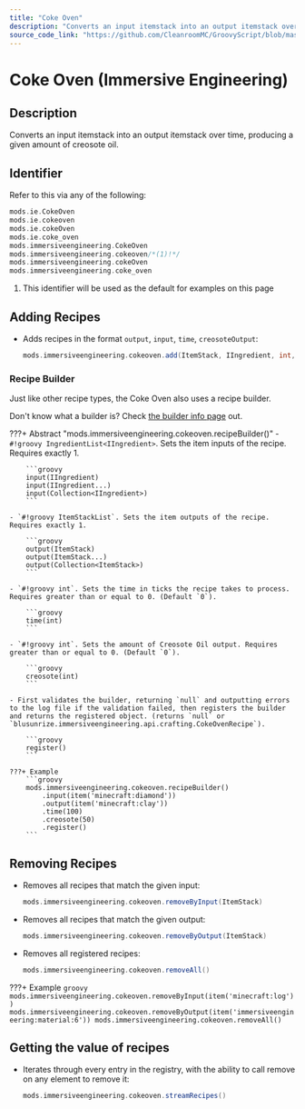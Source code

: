 ```yaml
---
title: "Coke Oven"
description: "Converts an input itemstack into an output itemstack over time, producing a given amount of creosote oil."
source_code_link: "https://github.com/CleanroomMC/GroovyScript/blob/master/src/main/java/com/cleanroommc/groovyscript/compat/mods/immersiveengineering/CokeOven.java"
---
```


# Coke Oven (Immersive Engineering)

## Description

Converts an input itemstack into an output itemstack over time, producing a given amount of creosote oil.

## Identifier

Refer to this via any of the following:

```groovy hl_lines="6"
mods.ie.CokeOven
mods.ie.cokeoven
mods.ie.cokeOven
mods.ie.coke_oven
mods.immersiveengineering.CokeOven
mods.immersiveengineering.cokeoven/*(1)!*/
mods.immersiveengineering.cokeOven
mods.immersiveengineering.coke_oven
```

1. This identifier will be used as the default for examples on this page

## Adding Recipes

- Adds recipes in the format `output`, `input`, `time`, `creosoteOutput`:

    ```groovy
    mods.immersiveengineering.cokeoven.add(ItemStack, IIngredient, int, int)
    ```


### Recipe Builder

Just like other recipe types, the Coke Oven also uses a recipe builder.

Don't know what a builder is? Check [the builder info page](../../../groovy/builder.md) out.

???+ Abstract "mods.immersiveengineering.cokeoven.recipeBuilder()"
    - `#!groovy IngredientList<IIngredient>`. Sets the item inputs of the recipe. Requires exactly 1.

        ```groovy
        input(IIngredient)
        input(IIngredient...)
        input(Collection<IIngredient>)
        ```

    - `#!groovy ItemStackList`. Sets the item outputs of the recipe. Requires exactly 1.

        ```groovy
        output(ItemStack)
        output(ItemStack...)
        output(Collection<ItemStack>)
        ```

    - `#!groovy int`. Sets the time in ticks the recipe takes to process. Requires greater than or equal to 0. (Default `0`).

        ```groovy
        time(int)
        ```

    - `#!groovy int`. Sets the amount of Creosote Oil output. Requires greater than or equal to 0. (Default `0`).

        ```groovy
        creosote(int)
        ```

    - First validates the builder, returning `null` and outputting errors to the log file if the validation failed, then registers the builder and returns the registered object. (returns `null` or `blusunrize.immersiveengineering.api.crafting.CokeOvenRecipe`).

        ```groovy
        register()
        ```

    ???+ Example
        ```groovy
        mods.immersiveengineering.cokeoven.recipeBuilder()
            .input(item('minecraft:diamond'))
            .output(item('minecraft:clay'))
            .time(100)
            .creosote(50)
            .register()
        ```



## Removing Recipes

- Removes all recipes that match the given input:

    ```groovy
    mods.immersiveengineering.cokeoven.removeByInput(ItemStack)
    ```

- Removes all recipes that match the given output:

    ```groovy
    mods.immersiveengineering.cokeoven.removeByOutput(ItemStack)
    ```

- Removes all registered recipes:

    ```groovy
    mods.immersiveengineering.cokeoven.removeAll()
    ```

???+ Example
    ```groovy
    mods.immersiveengineering.cokeoven.removeByInput(item('minecraft:log'))
    mods.immersiveengineering.cokeoven.removeByOutput(item('immersiveengineering:material:6'))
    mods.immersiveengineering.cokeoven.removeAll()
    ```

## Getting the value of recipes

- Iterates through every entry in the registry, with the ability to call remove on any element to remove it:

    ```groovy
    mods.immersiveengineering.cokeoven.streamRecipes()
    ```
